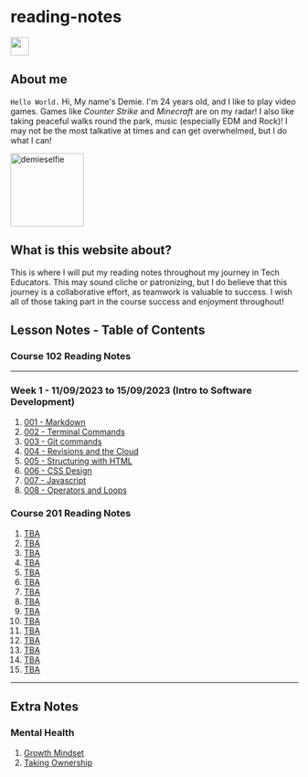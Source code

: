 # reading-notes

<a href="https://github.com/RogueStar112"><img src="https://github.githubassets.com/images/modules/logos_page/GitHub-Mark.png" width="32" height="32"></a>

## About me

`Hello World.`
Hi, My name's Demie. I'm 24 years old, and I like to play video games. Games like *Counter Strike* and *Minecraft* are on my radar!
I also like taking peaceful walks round the park, music (especially EDM and Rock)! I may not be the most talkative at times and can
get overwhelmed, but I do what I can!

<img src="https://i.ibb.co/stWp728/demieselfie.png" alt="demieselfie" border="0" width="128" height="128">

## What is this website about?

This is where I will put my reading notes throughout my journey in Tech Educators. This may sound cliche or patronizing, but I do believe that this journey is a collaborative effort, as teamwork is valuable to success. I wish all of those taking part in the course success and enjoyment throughout!

## Lesson Notes - Table of Contents

### Course 102 Reading Notes

<hr>

### Week 1 - 11/09/2023 to 15/09/2023 (Intro to Software Development)

   1. [001 - Markdown](course_102/001_markdown.md)
   2. [002 - Terminal Commands](course_102/002_terminal_commands.md)
   3. [003 - Git commands](course_102/003_git_commands.md)
   4. [004 - Revisions and the Cloud](course_102/004_revisions_and_the_cloud.md)
   5. [005 - Structuring with HTML](course_102/005_html_structure.md)
   6. [006 - CSS Design](course_102/006_css_tutorial.md)
   7. [007 - Javascript](course_102/007_javascript_tutorial.md)
   8. [008 - Operators and Loops](course_102/008_operators_and_loops.md)

### Course 201 Reading Notes

1. [TBA](course_201/009.md)
2. [TBA](course_201/010.md) 
3. [TBA](course_201/011.md) 
4. [TBA](course_201/012.md) 
5. [TBA](course_201/013.md) 
6. [TBA](course_201/014.md) 
7. [TBA](course_201/015.md) 
8. [TBA](course_201/016.md) 
9. [TBA](course_201/017.md) 
10. [TBA](course_201/018.md) 
11. [TBA](course_201/019.md) 
12. [TBA](course_201/020.md)
13. [TBA](course_201/021.md) 
14. [TBA](course_201/022.md) 
15. [TBA](course_201/023.md)

<hr>


## Extra Notes 

### Mental Health
1. [Growth Mindset](extra_notes/growthmindset.md)
2. [Taking Ownership](extra_notes/takingownership.md)
